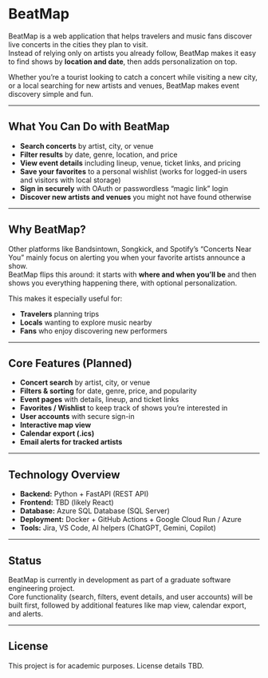# BeatMap

BeatMap is a web application that helps travelers and music fans discover live concerts in the cities they plan to visit.  
Instead of relying only on artists you already follow, BeatMap makes it easy to find shows by **location and date**, then adds personalization on top.  

Whether you’re a tourist looking to catch a concert while visiting a new city, or a local searching for new artists and venues, BeatMap makes event discovery simple and fun.  

---

## What You Can Do with BeatMap

- **Search concerts** by artist, city, or venue  
- **Filter results** by date, genre, location, and price  
- **View event details** including lineup, venue, ticket links, and pricing  
- **Save your favorites** to a personal wishlist (works for logged-in users and visitors with local storage)  
- **Sign in securely** with OAuth or passwordless “magic link” login  
- **Discover new artists and venues** you might not have found otherwise  

---

## Why BeatMap?

Other platforms like Bandsintown, Songkick, and Spotify’s “Concerts Near You” mainly focus on alerting you when your favorite artists announce a show.  
BeatMap flips this around: it starts with **where and when you’ll be** and then shows you everything happening there, with optional personalization.  

This makes it especially useful for:
- **Travelers** planning trips  
- **Locals** wanting to explore music nearby  
- **Fans** who enjoy discovering new performers  

---

## Core Features (Planned)

- **Concert search** by artist, city, or venue  
- **Filters & sorting** for date, genre, price, and popularity  
- **Event pages** with details, lineup, and ticket links  
- **Favorites / Wishlist** to keep track of shows you’re interested in  
- **User accounts** with secure sign-in  
- **Interactive map view**  
- **Calendar export (.ics)**
- **Email alerts for tracked artists** 

---

## Technology Overview

- **Backend:** Python + FastAPI (REST API)  
- **Frontend:** TBD (likely React)  
- **Database:** Azure SQL Database (SQL Server)  
- **Deployment:** Docker + GitHub Actions + Google Cloud Run / Azure  
- **Tools:** Jira, VS Code, AI helpers (ChatGPT, Gemini, Copilot)  

---

## Status

BeatMap is currently in development as part of a graduate software engineering project.  
Core functionality (search, filters, event details, and user accounts) will be built first, followed by additional features like map view, calendar export, and alerts.  

---

## License

This project is for academic purposes. License details TBD.  
